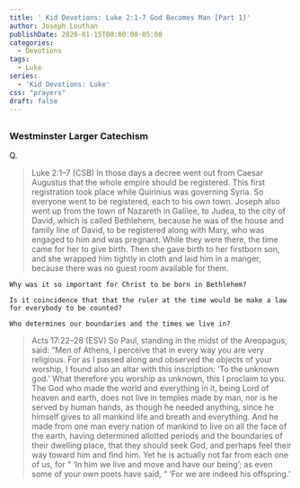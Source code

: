 ```yaml
---
title: ' Kid Devotions: Luke 2:1-7 God Becomes Man [Part 1]'
author: Joseph Louthan
publishDate: 2020-01-15T00:00:00-05:00
categories:
  - Devotions
tags:
  - Luke
series:
  - 'Kid Devotions: Luke'
css: "prayers"
draft: false
---
```


## 

### Westminster Larger Catechism

Q.

>Luke 2:1–7 (CSB) In those days a decree went out from Caesar Augustus that the whole empire should be registered.  This first registration took place while Quirinius was governing Syria.  So everyone went to be registered, each to his own town.  Joseph also went up from the town of Nazareth in Galilee, to Judea, to the city of David, which is called Bethlehem, because he was of the house and family line of David,  to be registered along with Mary, who was engaged to him and was pregnant.  While they were there, the time came for her to give birth.  Then she gave birth to her firstborn son, and she wrapped him tightly in cloth and laid him in a manger, because there was no guest room available for them.

```text
Why was it so important for Christ to be born in Bethlehem?

Is it coincidence that that the ruler at the time would be make a law for everybody to be counted?

Who determines our boundaries and the times we live in?
```

>Acts 17:22–28 (ESV) So Paul, standing in the midst of the Areopagus, said: “Men of Athens, I perceive that in every way you are very religious. For as I passed along and observed the objects of your worship, I found also an altar with this inscription: ‘To the unknown god.’ What therefore you worship as unknown, this I proclaim to you. The God who made the world and everything in it, being Lord of heaven and earth, does not live in temples made by man, nor is he served by human hands, as though he needed anything, since he himself gives to all mankind life and breath and everything. And he made from one man every nation of mankind to live on all the face of the earth, having determined allotted periods and the boundaries of their dwelling place, that they should seek God, and perhaps feel their way toward him and find him. Yet he is actually not far from each one of us, for “ ‘In him we live and move and have our being’; as even some of your own poets have said, “ ‘For we are indeed his offspring.’
